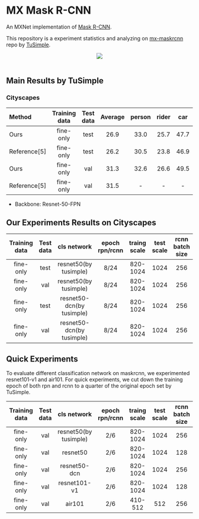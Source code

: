 # MX Mask R-CNN
An MXNet implementation of [Mask R-CNN](https://arxiv.org/abs/1703.06870).

This repository is a experiment statistics and analyzing on [mx-maskrcnn](https://github.com/precedenceguo/mx-rcnn) repo by [TuSimple](https://github.com/TuSimple).


<div align="center">
<img src="https://github.com/TuSimple/mx-maskrcnn/blob/master/figures/maskrcnn_result.png"><br><br>
</div>


## Main Results by TuSimple


### Cityscapes

| Method |Training data| Test data| Average | person | rider | car | truck | bus  | train| motorcycle| bicycle|
|:---|:---:|:---:|:---:|:---:|:---:|:---:|:---:|:---:|:---:|:---:|:---:|
| Ours| fine-only |test|26.9|33.0|25.7|47.7|21.6|27.4|23.0|19.9|16.9|
| Reference[5]| fine-only |test|26.2|30.5|23.8|46.9|22.8|32.2|18.6|19.1|16.0|
| Ours | fine-only |val|31.3|32.6|26.6|49.5|26.5|45.4|32.1|17.6|20.4|
| Reference[5]| fine-only |val|31.5| -| -| -| -| -| -| -| -| -| -|

- Backbone: Resnet-50-FPN

## Our Experiments Results on Cityscapes

| Training data | Test data | cls network | epoch rpn/rcnn | traing scale | test scale | rcnn batch size | AP | AP50% |
|:---:|:---:|:---:|:---:|:---:|:---:|:---:|:---:|:---:|
| fine-only | test | resnet50(by tusimple) | 8/24 | 820-1024 | 1024 | 256 | 26.4 | 49.2 |
| fine-only | val  | resnet50(by tusimple) | 8/24 | 820-1024 | 1024 | 256 | 31.4 | 57.5 |
| fine-only | test  | resnet50-dcn(by tusimple) | 8/24 | 820-1024 | 1024 | 256 | 27.2 | 50.9 |
| fine-only | val  | resnet50-dcn(by tusimple) | 8/24 | 820-1024 | 1024 | 256 | 32.8 | 58.2 |


## Quick Experiments
To evaluate different classification network on maskrcnn, we experimented resnet101-v1 and air101.
For quick experiments, we cut down the training epoch of both rpn and rcnn to a quarter of the original epoch set by TuSimple.

| Training data | Test data | cls network | epoch rpn/rcnn | traing scale | test scale | rcnn batch size | AP | AP50% | test time | rpn test |
|:---:|:---:|:---:|:---:|:---:|:---:|:---:|:---:|:---:|:---:|:---:|
| fine-only | val | resnet50(by tusimple) | 2/6 | 820-1024 | 1024 | 256 | 21.6 | 42.9 | - | | 
| fine-only | val | resnet50 | 2/6 | 820-1024 | 1024 | 128 | 17.7 | 37.1 | 1.71 | |
| fine-only | val | resnet50-dcn | 2/6 | 820-1024 | 1024 | 256 | 21.7 | - | 1.83 | |
| fine-only | val | resnet101-v1 | 2/6 | 820-1024 | 1024 | 128 | 24.1 | 47.7 | 1.91 | |
| fine-only | val | air101 | 2/6 | 410-512 | 512 | 256 | 13.1 | 28.6 | 2.26 | |
